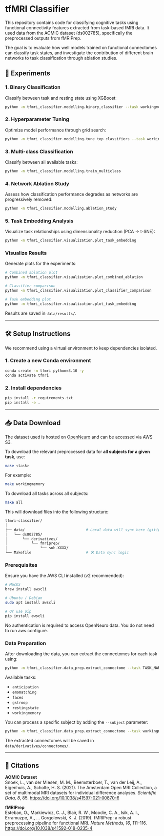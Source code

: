 # tfMRI Classifier

This repository contains code for classifying cognitive tasks using functional connectivity features extracted from task-based fMRI data. It used data from the AOMIC dataset (ds002785), specifically the preprocessed outputs from fMRIPrep.

The goal is to evaluate how well models trained on functional connectomes can classify task states, and investigate the contribution of different brain networks to task classification through ablation studies.

## 🧪 Experiments

### 1. Binary Classification
Classify between task and resting state using XGBoost:
```bash
python -m tfmri_classifier.modelling.binary_classifier --task workingmemory
```

### 2. Hyperparameter Tuning
Optimize model performance through grid search:
```bash
python -m tfmri_classifier.modelling.tune_top_classifiers --task workingmemory
```

### 3. Multi-class Classification
Classify between all available tasks:
```bash
python -m tfmri_classifier.modelling.train_multiclass
```

### 4. Network Ablation Study
Assess how classification performance degrades as networks are progressively removed:
```bash
python -m tfmri_classifier.modelling.ablation_study
```

### 5. Task Embedding Analysis
Visualize task relationships using dimensionality reduction (PCA -> t-SNE):
```bash
python -m tfmri_classifier.visualization.plot_task_embedding
```

### Visualize Results
Generate plots for the experiments:
```bash
# Combined ablation plot
python -m tfmri_classifier.visualization.plot_combined_ablation

# Classifier comparison
python -m tfmri_classifier.visualization.plot_classifier_comparison

# Task embedding plot
python -m tfmri_classifier.visualization.plot_task_embedding
```

Results are saved in `data/results/`.

---
## 🛠️ Setup Instructions

We recommend using a virtual environment to keep dependencies isolated.

### 1. Create a new Conda environment

```bash
conda create -n tfmri python=3.10 -y
conda activate tfmri
```

### 2. Install dependencies

```bash
pip install -r requirements.txt
pip install -e .
```

---

## 📥 Data Download

The dataset used is hosted on [OpenNeuro](https://openneuro.org/datasets/ds002785) and can be accessed via AWS S3.

To download the relevant preprocessed data for **all subjects for a given task**, use:

```bash
make <task>
```

For example:
```bash
make workingmemory
```

To download all tasks across all subjects:

```bash
make all
```

This will download files into the following structure:

```bash
tfmri-classifier/
│
├── data/                            # Local data will sync here (gitignored)
│   └── ds002785/
│       └── derivatives/
│           └── fmriprep/
│               └── sub-XXXX/
└── Makefile                         # 🛠 Data sync logic
```

### Prerequisites

Ensure you have the AWS CLI installed (v2 recommended):

```bash
# MacOS
brew install awscli

# Ubuntu / Debian
sudo apt install awscli

# Or use pip
pip install awscli
```

No authentication is required to access OpenNeuro data. You do not need to run aws configure.

### Data Preparation

After downloading the data, you can extract the connectomes for each task using:

```bash
python -m tfmri_classifier.data_prep.extract_connectome --task TASK_NAME
```

Available tasks:
- `anticipation`
- `emomatching`
- `faces`
- `gstroop`
- `restingstate`
- `workingmemory`

You can process a specific subject by adding the `--subject` parameter:

```bash
python -m tfmri_classifier.data_prep.extract_connectome --task workingmemory --subject sub-0001
```

The extracted connectomes will be saved in `data/derivatives/connectomes/`.

---


## 📄 Citations

**AOMIC Dataset**  
Snoek, L., van der Miesen, M. M., Beemsterboer, T., van der Leij, A., Eigenhuis, A., Scholte, H. S. (2021). The Amsterdam Open MRI Collection, a set of multimodal MRI datasets for individual difference analyses. *Scientific Data, 8*, 85. https://doi.org/10.1038/s41597-021-00870-6

**fMRIPrep**  
Esteban, O., Markiewicz, C. J., Blair, R. W., Moodie, C. A., Isik, A. I., Erramuzpe, A., ... Gorgolewski, K. J. (2019). fMRIPrep: a robust preprocessing pipeline for functional MRI. *Nature Methods, 16*, 111–116. https://doi.org/10.1038/s41592-018-0235-4
